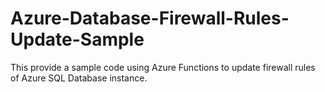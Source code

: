 # Azure-Database-Firewall-Rules-Update-Sample
This provide a sample code using Azure Functions to update firewall rules of Azure SQL Database instance.
